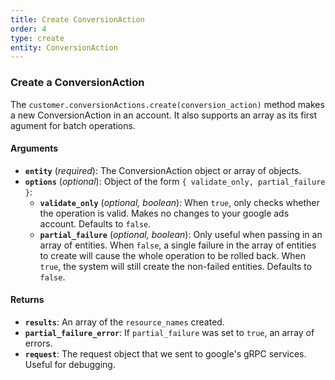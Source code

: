 ```yaml
---
title: Create ConversionAction
order: 4
type: create
entity: ConversionAction
---
```


### Create a ConversionAction

The `customer.conversionActions.create(conversion_action)` method makes a new ConversionAction in an account. It also supports an array as its first agument for batch operations.

#### Arguments

- **`entity`** (_required_): The ConversionAction object or array of objects.
- **`options`** (_optional_): Object of the form `{ validate_only, partial_failure }`:
  - **`validate_only`** (_optional, boolean_): When `true`, only checks whether the operation is valid. Makes no changes to your google ads account. Defaults to `false`.
  - **`partial_failure`** (_optional, boolean_): Only useful when passing in an array of entities. When `false`, a single failure in the array of entities to create will cause the whole operation to be rolled back. When `true`, the system will still create the non-failed entities. Defaults to `false`.

#### Returns

- **`results`**: An array of the `resource_names` created.
- **`partial_failure_error`**: If `partial_failure` was set to `true`, an array of errors.
- **`request`**: The request object that we sent to google's gRPC services. Useful for debugging.
